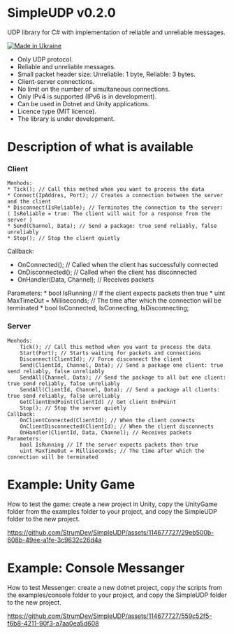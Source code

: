 # SimpleUDP v0.2.0

UDP library for C# with implementation of reliable and unreliable messages.

[![Made in Ukraine](https://img.shields.io/badge/made_in-ukraine-ffd700.svg?labelColor=0057b7)](https://stand-with-ukraine.pp.ua)

* Only UDP protocol.
* Reliable and unreliable messages.
* Small packet header size: Unreliable: 1 byte, Reliable: 3 bytes.
* Client-server connections.
* No limit on the number of simultaneous connections.
* Only IPv4 is supported (IPv6 is in development).
* Can be used in Dotnet and Unity applications.
* Licence type (MIT licence).
* The library is under development.

# Description of what is available

### Client

    Menhods:
    * Tick(); // Call this method when you want to process the data
    * Connect(IpAddres, Port); // Creates a connection between the server and the client
    * Disconnect(IsReliable); // Terminates the connection to the server: ( IsReliable = true: The client will wait for a response from the server )
    * Send(Channel, Data); // Send a package: true send reliably, false unreliably
    * Stop(); // Stop the client quietly

Callback:
   * OnConnected(); // Called when the client has successfully connected
   * OnDisconnected(); // Called when the client has disconnected
   * OnHandler(Data, Channel); // Receives packets
         
Parameters:
       * bool IsRunning // If the client expects packets then true
       * uint MaxTimeOut = Milliseconds; // The time after which the connection will be terminated
       * bool IsConnected, IsConnecting, IsDisconnecting;
        
### Server 

    Menhods:
        Tick(); // Call this method when you want to process the data
        Start(Port); // Starts waiting for packets and connections
        Disconnect(ClientId); // Force disconnect the client
        Send(ClientId, Channel, Data); // Send a package one client: true send reliably, false unreliably
        SendAll(Channel, Data); // Send the package to all but one client: true send reliably, false unreliably
        SendAll(ClientId, Channel, Data); // Send a package all clients: true send reliably, false unreliably
        GetClientEndPoint(ClientId) // Get client EndPoint
        Stop(); // Stop the server quietly
    Callback:
        OnClientConnected(ClientId); // When the client connects
        OnClientDisconnected(ClientId); // When the client disconnects
        OnHandler(ClientId, Data, Channel); // Receives packets
    Parameters:
        bool IsRunning // If the server expects packets then true
        uint MaxTimeOut = Milliseconds; // The time after which the connection will be terminated

# Example: Unity Game

How to test the game: create a new project in Unity, copy the UnityGame folder from the examples folder to your project, and copy the SimpleUDP folder to the new project.

https://github.com/StrumDev/SimpleUDP/assets/114677727/29eb500b-608b-49ee-a1fe-3c9632c26d4a

# Example: Console Messanger

How to test Messenger: create a new dotnet project, copy the scripts from the examples/console folder to your project, and copy the SimpleUDP folder to the new project.

https://github.com/StrumDev/SimpleUDP/assets/114677727/559c52f5-f6b8-4211-90f3-a7aa0ea5d608
